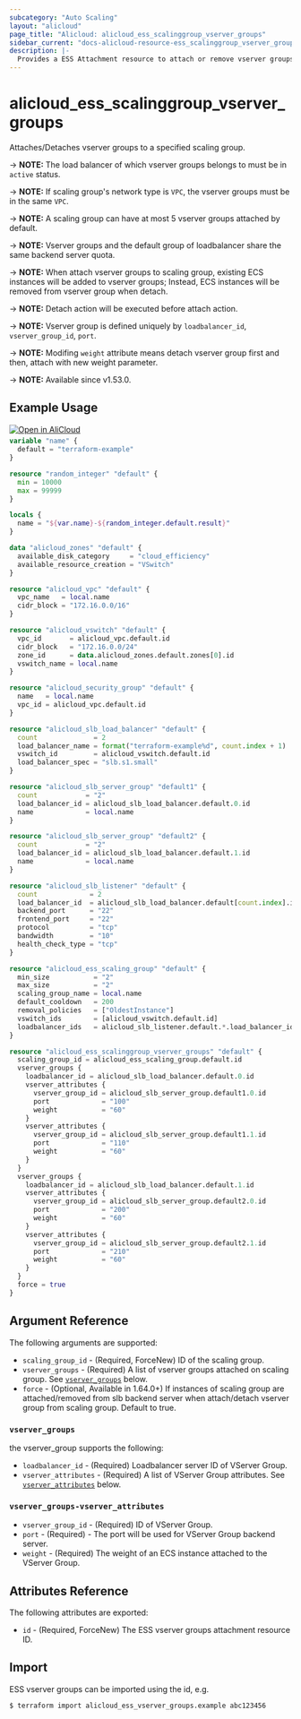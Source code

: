 ```yaml
---
subcategory: "Auto Scaling"
layout: "alicloud"
page_title: "Alicloud: alicloud_ess_scalinggroup_vserver_groups"
sidebar_current: "docs-alicloud-resource-ess_scalinggroup_vserver_groups"
description: |-
  Provides a ESS Attachment resource to attach or remove vserver groups.
---
```


# alicloud_ess_scalinggroup_vserver_groups

Attaches/Detaches vserver groups to a specified scaling group.

-> **NOTE:** The load balancer of which vserver groups belongs to must be in `active` status.

-> **NOTE:** If scaling group's network type is `VPC`, the vserver groups must be in the same `VPC`.
 
-> **NOTE:** A scaling group can have at most 5 vserver groups attached by default.

-> **NOTE:** Vserver groups and the default group of loadbalancer share the same backend server quota.

-> **NOTE:** When attach vserver groups to scaling group, existing ECS instances will be added to vserver groups; Instead, ECS instances will be removed from vserver group when detach.

-> **NOTE:** Detach action will be executed before attach action.

-> **NOTE:** Vserver group is defined uniquely by `loadbalancer_id`, `vserver_group_id`, `port`.

-> **NOTE:** Modifing `weight` attribute means detach vserver group first and then, attach with new weight parameter.

-> **NOTE:** Available since v1.53.0.

## Example Usage

<div style="display: block;margin-bottom: 40px;"><div class="oics-button" style="float: right;position: absolute;margin-bottom: 10px;">
  <a href="https://api.aliyun.com/terraform?resource=alicloud_ess_scalinggroup_vserver_groups&exampleId=9ae7a110-84b0-e4da-64b4-6132a7bb2a1227867466&activeTab=example&spm=docs.r.ess_scalinggroup_vserver_groups.0.9ae7a11084&intl_lang=EN_US" target="_blank">
    <img alt="Open in AliCloud" src="https://img.alicdn.com/imgextra/i1/O1CN01hjjqXv1uYUlY56FyX_!!6000000006049-55-tps-254-36.svg" style="max-height: 44px; max-width: 100%;">
  </a>
</div></div>

```terraform
variable "name" {
  default = "terraform-example"
}

resource "random_integer" "default" {
  min = 10000
  max = 99999
}

locals {
  name = "${var.name}-${random_integer.default.result}"
}

data "alicloud_zones" "default" {
  available_disk_category     = "cloud_efficiency"
  available_resource_creation = "VSwitch"
}

resource "alicloud_vpc" "default" {
  vpc_name   = local.name
  cidr_block = "172.16.0.0/16"
}

resource "alicloud_vswitch" "default" {
  vpc_id       = alicloud_vpc.default.id
  cidr_block   = "172.16.0.0/24"
  zone_id      = data.alicloud_zones.default.zones[0].id
  vswitch_name = local.name
}

resource "alicloud_security_group" "default" {
  name   = local.name
  vpc_id = alicloud_vpc.default.id
}

resource "alicloud_slb_load_balancer" "default" {
  count              = 2
  load_balancer_name = format("terraform-example%d", count.index + 1)
  vswitch_id         = alicloud_vswitch.default.id
  load_balancer_spec = "slb.s1.small"
}

resource "alicloud_slb_server_group" "default1" {
  count            = "2"
  load_balancer_id = alicloud_slb_load_balancer.default.0.id
  name             = local.name
}

resource "alicloud_slb_server_group" "default2" {
  count            = "2"
  load_balancer_id = alicloud_slb_load_balancer.default.1.id
  name             = local.name
}

resource "alicloud_slb_listener" "default" {
  count             = 2
  load_balancer_id  = alicloud_slb_load_balancer.default[count.index].id
  backend_port      = "22"
  frontend_port     = "22"
  protocol          = "tcp"
  bandwidth         = "10"
  health_check_type = "tcp"
}

resource "alicloud_ess_scaling_group" "default" {
  min_size           = "2"
  max_size           = "2"
  scaling_group_name = local.name
  default_cooldown   = 200
  removal_policies   = ["OldestInstance"]
  vswitch_ids        = [alicloud_vswitch.default.id]
  loadbalancer_ids   = alicloud_slb_listener.default.*.load_balancer_id
}

resource "alicloud_ess_scalinggroup_vserver_groups" "default" {
  scaling_group_id = alicloud_ess_scaling_group.default.id
  vserver_groups {
    loadbalancer_id = alicloud_slb_load_balancer.default.0.id
    vserver_attributes {
      vserver_group_id = alicloud_slb_server_group.default1.0.id
      port             = "100"
      weight           = "60"
    }
    vserver_attributes {
      vserver_group_id = alicloud_slb_server_group.default1.1.id
      port             = "110"
      weight           = "60"
    }
  }
  vserver_groups {
    loadbalancer_id = alicloud_slb_load_balancer.default.1.id
    vserver_attributes {
      vserver_group_id = alicloud_slb_server_group.default2.0.id
      port             = "200"
      weight           = "60"
    }
    vserver_attributes {
      vserver_group_id = alicloud_slb_server_group.default2.1.id
      port             = "210"
      weight           = "60"
    }
  }
  force = true
}
```

## Argument Reference

The following arguments are supported:

* `scaling_group_id` - (Required, ForceNew) ID of the scaling group.
* `vserver_groups` - (Required) A list of vserver groups attached on scaling group. See [`vserver_groups`](#vserver_groups) below.
* `force` - (Optional, Available in 1.64.0+) If instances of scaling group are attached/removed from slb backend server when attach/detach vserver group from scaling group. Default to true.

### `vserver_groups`

the vserver_group supports the following:

* `loadbalancer_id` - (Required) Loadbalancer server ID of VServer Group.
* `vserver_attributes` - (Required) A list of VServer Group attributes. See [`vserver_attributes`](#vserver_groups-vserver_attributes) below.

### `vserver_groups-vserver_attributes`

* `vserver_group_id` - (Required) ID of VServer Group.
* `port` - (Required) - The port will be used for VServer Group backend server.
* `weight` - (Required) The weight of an ECS instance attached to the VServer Group.

## Attributes Reference

The following attributes are exported:

* `id` - (Required, ForceNew) The ESS vserver groups attachment resource ID.

## Import

ESS vserver groups can be imported using the id, e.g.

```shell
$ terraform import alicloud_ess_vserver_groups.example abc123456
```
